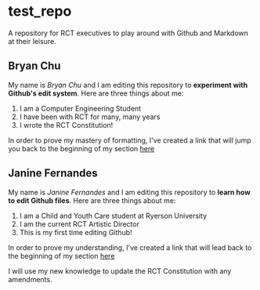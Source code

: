 # test_repo
A repository for RCT executives to play around with Github and Markdown at their leisure. 

## Bryan Chu
<a name="bryanlink">
  
My name is *Bryan Chu* and I am editing this repository to **experiment with Github's edit system**. Here are three things about me:
  
1. I am a Computer Engineering Student
2. I have been with RCT for many, many years
3. I wrote the RCT Constitution!

In order to prove my mastery of formatting, I've created a link that will jump you back to the beginning of my section [here](#bryanlink)

## Janine Fernandes
<a name="janinelink">
  
  My name is *Janine Fernandes* and I am editing this repository to **learn how to edit Github files**. Here are three things about me:
  
  1. I am a Child and Youth Care student at Ryerson University
  2. I am the current RCT Artistic Director
  3. This is my first time editing Github!
  
  In order to prove my understanding, I've created a link that will lead back to the beginning of my section [here](#janinelink)
  
  I will use my new knowledge to update the RCT Constitution with any amendments.
